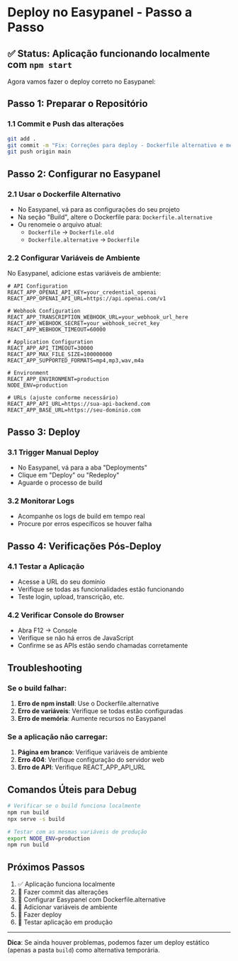 # Deploy no Easypanel - Passo a Passo

## ✅ Status: Aplicação funcionando localmente com `npm start`

Agora vamos fazer o deploy correto no Easypanel:

## Passo 1: Preparar o Repositório

### 1.1 Commit e Push das alterações
```bash
git add .
git commit -m "Fix: Correções para deploy - Dockerfile alternativo e melhorias"
git push origin main
```

## Passo 2: Configurar no Easypanel

### 2.1 Usar o Dockerfile Alternativo
- No Easypanel, vá para as configurações do seu projeto
- Na seção "Build", altere o Dockerfile para: `Dockerfile.alternative`
- Ou renomeie o arquivo atual:
  - `Dockerfile` → `Dockerfile.old`
  - `Dockerfile.alternative` → `Dockerfile`

### 2.2 Configurar Variáveis de Ambiente
No Easypanel, adicione estas variáveis de ambiente:

```env
# API Configuration
REACT_APP_OPENAI_API_KEY=your_credential_openai
REACT_APP_OPENAI_API_URL=https://api.openai.com/v1

# Webhook Configuration
REACT_APP_TRANSCRIPTION_WEBHOOK_URL=your_webhook_url_here
REACT_APP_WEBHOOK_SECRET=your_webhook_secret_key
REACT_APP_WEBHOOK_TIMEOUT=60000

# Application Configuration
REACT_APP_API_TIMEOUT=30000
REACT_APP_MAX_FILE_SIZE=100000000
REACT_APP_SUPPORTED_FORMATS=mp4,mp3,wav,m4a

# Environment
REACT_APP_ENVIRONMENT=production
NODE_ENV=production

# URLs (ajuste conforme necessário)
REACT_APP_API_URL=https://sua-api-backend.com
REACT_APP_BASE_URL=https://seu-dominio.com
```

## Passo 3: Deploy

### 3.1 Trigger Manual Deploy
- No Easypanel, vá para a aba "Deployments"
- Clique em "Deploy" ou "Redeploy"
- Aguarde o processo de build

### 3.2 Monitorar Logs
- Acompanhe os logs de build em tempo real
- Procure por erros específicos se houver falha

## Passo 4: Verificações Pós-Deploy

### 4.1 Testar a Aplicação
- Acesse a URL do seu domínio
- Verifique se todas as funcionalidades estão funcionando
- Teste login, upload, transcrição, etc.

### 4.2 Verificar Console do Browser
- Abra F12 → Console
- Verifique se não há erros de JavaScript
- Confirme se as APIs estão sendo chamadas corretamente

## Troubleshooting

### Se o build falhar:
1. **Erro de npm install**: Use o Dockerfile.alternative
2. **Erro de variáveis**: Verifique se todas estão configuradas
3. **Erro de memória**: Aumente recursos no Easypanel

### Se a aplicação não carregar:
1. **Página em branco**: Verifique variáveis de ambiente
2. **Erro 404**: Verifique configuração do servidor web
3. **Erro de API**: Verifique REACT_APP_API_URL

## Comandos Úteis para Debug

```bash
# Verificar se o build funciona localmente
npm run build
npx serve -s build

# Testar com as mesmas variáveis de produção
export NODE_ENV=production
npm run build
```

## Próximos Passos
1. ✅ Aplicação funciona localmente
2. 🔄 Fazer commit das alterações
3. 🔄 Configurar Easypanel com Dockerfile.alternative
4. 🔄 Adicionar variáveis de ambiente
5. 🔄 Fazer deploy
6. 🔄 Testar aplicação em produção

---

**Dica**: Se ainda houver problemas, podemos fazer um deploy estático (apenas a pasta `build`) como alternativa temporária.